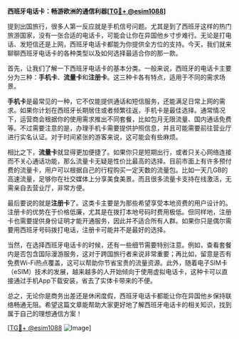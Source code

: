 **西班牙电话卡：畅游欧洲的通信利器[[TG💪+ @esim1088](https://t.me/s/esim1088)]**

提到出国旅行，很多人第一反应就是手机信号问题。尤其是到了西班牙这样的热门旅游国家，没有一张合适的电话卡，可能会让你在异国他乡寸步难行。无论是打电话、发短信还是上网，西班牙电话卡都能为你提供全方位的支持。今天，我们就来聊聊西班牙电话卡的各种类型以及如何选择最适合你的那一款。

首先，让我们了解一下西班牙电话卡的基本分类。一般来说，西班牙的电话卡主要分为三种：**手机卡**、**流量卡**和**注册卡**。这三种卡各有特点，适用于不同的需求场景。

**手机卡**是最常见的一种，它不仅能提供通话和短信服务，还能满足日常上网的需求。如果你计划在西班牙长期居住或者频繁往返，手机卡是最佳选择。通常情况下，运营商会根据你的使用需求推出不同套餐，比如包月无限流量、国内通话免费等。不过需要注意的是，办理手机卡需要提供护照信息，并且可能需要前往营业厅进行实名认证。对于时间紧张的游客来说，这可能会有些麻烦。

相比之下，**流量卡**就显得更加便捷了。如果你只是短期出行，或者只关心网络连接而不关心通话功能，那么流量卡无疑是性价比最高的选择。目前市面上有许多预付费的流量卡，用户可以根据自己的行程购买一定天数的流量包。比如一天几GB的高速流量，足够你在社交媒体上分享美食美景。而且很多流量卡支持在线激活，无需亲自去营业厅，非常方便。

最后要说的就是**注册卡**了。这类卡主要是为那些希望享受本地资费的用户设计的。注册卡的优势在于价格低廉，尤其是在拨打本地号码时费用极低。但同样地，注册卡也需要提供身份证明才能开通服务，因此并不适合所有人群。如果你只是偶尔需要用西班牙号码拨打电话，注册卡可能并不是最好的选择。

当然，在选择西班牙电话卡的时候，还有一些细节需要特别注意。例如，查看套餐内是否包含国际漫游服务，这对于跨国旅行者来说非常重要；再比如，留意是否有免费Wi-Fi热点覆盖，这可以帮助你节省宝贵的流量资源。此外，随着电子SIM卡（eSIM）技术的发展，越来越多的人开始倾向于使用虚拟电话卡，这种卡可以直接通过手机App下载安装，省去了实体卡带来的不便。

总之，无论你是商务出差还是休闲度假，西班牙电话卡都能让你在异国他乡保持联络畅通无阻。希望这篇文章能帮助大家更好地了解西班牙电话卡的相关知识，找到属于自己的理想通信方案！

[[TG💪+ @esim1088](https://t.me/s/esim1088) ![Image](https://i.postimg.cc/4NQfJmqS/Snipaste-2025-05-13-00-14-12.png)]